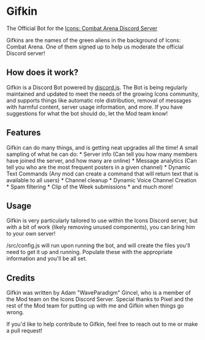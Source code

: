 # Gifkin
The Official Bot for the [Icons: Combat Arena Discord Server](https://discord.gg/icons)

Gifkins are the names of the green aliens in the background of Icons: Combat Arena. One of them signed up to help us moderate the official Discord server!

## How does it work?
Gifkin is a Discord Bot powered by [discord.js](https://discord.js.org/). The Bot is being regularly maintained and updated to meet the needs of the growing Icons community, and supports things like automatic role distribution, removal of messages with harmful content, server usage information, and more. If you have suggestions for what the bot should do, let the Mod team know!

## Features
Gifkin can do many things, and is getting neat upgrades all the time! A small sampling of what he can do:
	* Server info (Can tell you how many members have joined the server, and how many are online)
	* Message analytics (Can tell you who are the most frequent posters in a given channel)
	* Dynamic Text Commands (Any mod can create a command that will return text that is available to all users)
	* Channel cleanup
	* Dynamic Voice Channel Creation
	* Spam filtering
	* Clip of the Week submissions
	* and much more!

## Usage
Gifkin is very particularly tailored to use within the Icons Discord server, but with a bit of work (likely removing unused components), you can bring him to your own server!

/src/config.js will run upon running the bot, and will create the files you'll need to get it up and running. Populate these with the appropriate information and you'll be all set.

## Credits
Gifkin was written by Adam "WaveParadigm" Gincel, who is a member of the Mod team on the Icons Discord Server.
Special thanks to Pixel and the rest of the Mod team for putting up with me and Gifkin when things go wrong.

If you'd like to help contribute to Gifkin, feel free to reach out to me or make a pull request!
